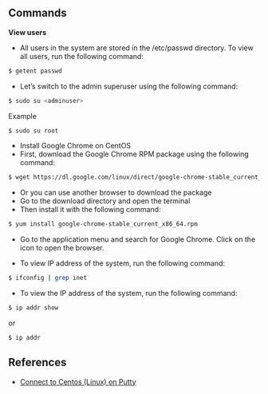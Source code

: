 ## Commands

__View users__
- All users in the system are stored in the /etc/passwd directory. To view all users, run the following command:

```bash
$ getent passwd

```

- Let’s switch to the admin superuser using the following command:

```bash
$ sudo su <adminuser>
```

Example
```bash
$ sudo su root
```

- Install Google Chrome on CentOS
- First, download the Google Chrome RPM package using the following command:

```bash
$ wget https://dl.google.com/linux/direct/google-chrome-stable_current_x86_64.rpm
```

- Or you can use another browser to download the package
- Go to the download directory and open the terminal
- Then install it with the following command:
```bash 
$ yum install google-chrome-stable_current_x86_64.rpm
```

- Go to the application menu and search for Google Chrome. Click on the icon to open the browser.

- To view IP address of the system, run the following command:

```bash
$ ifconfig | grep inet
```

- To view the IP address of the system, run the following command:

```bash
$ ip addr show
```
or
```bash
$ ip addr
```


## References

- [Connect to Centos (Linux) on Putty](https://www.youtube.com/watch?v=k5-t2VFvN-Y)